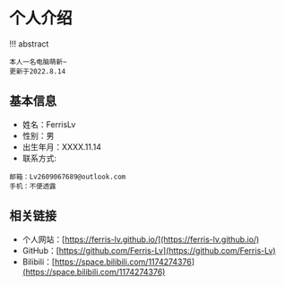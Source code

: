 # 个人介绍
!!! abstract

    本人一名电脑萌新~  
    更新于2022.8.14


## 基本信息
- 姓名：FerrisLv
- 性别：男
- 出生年月：XXXX.11.14
- 联系方式:
```
邮箱：Lv2609067689@outlook.com
手机：不便透露
```
## 相关链接
  - 个人网站：[https://ferris-lv.github.io/](https://ferris-lv.github.io/)
  - GitHub：[https://github.com/Ferris-Lv](https://github.com/Ferris-Lv)
  - Bilibili：[https://space.bilibili.com/1174274376](https://space.bilibili.com/1174274376)